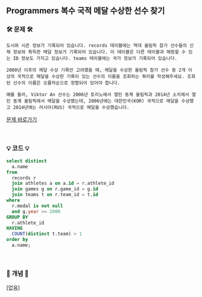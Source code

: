 ## Programmers 복수 국적 메달 수상한 선수 찾기


### 🛠️ 문제 🛠️

```
도시와 시즌 정보가 기록되어 있습니다. records 테이블에는 역대 올림픽 참가 선수들의 신체 정보와 획득한 메달 정보가 기록되어 있습니다. 이 테이블은 다른 테이블과 매핑할 수 있는 ID 정보도 가지고 있습니다. teams 테이블에는 국가 정보가 기록되어 있습니다.

2000년 이후의 메달 수상 기록만 고려했을 때, 메달을 수상한 올림픽 참가 선수 중 2개 이상의 국적으로 메달을 수상한 기록이 있는 선수의 이름을 조회하는 쿼리를 작성해주세요. 조회된 선수의 이름은 오름차순으로 정렬되어 있어야 합니다.

예를 들어, Viktor An 선수는 2006년 토리노에서 열린 동계 올림픽과 2014년 소치에서 열린 동계 올림픽에서 메달을 수상했는데, 2006년에는 대한민국(KOR) 국적으로 메달을 수상했고 2014년에는 러시아(RUS) 국적으로 메달을 수상했습니다.
```

[문제 바로가기](https://solvesql.com/problems/multiple-medalist/)

<br/>

### 💡 코드 💡

```sql
select distinct
  a.name
from
  records r
  join athletes a on a.id = r.athlete_id
  join games g on r.game_id = g.id
  join teams t on r.team_id = t.id
where
  r.medal is not null
  and g.year >= 2000
GROUP BY
  r.athlete_id
HAVING
  COUNT(distinct t.team) > 1
order by
  a.name;
```

<br/>

### 📙 개념 📙

[없음]
